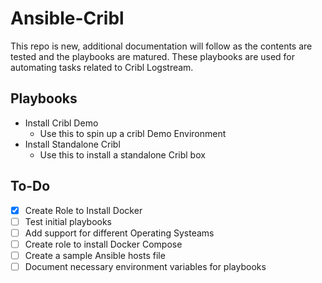 # Ansible-Cribl

This repo is new, additional documentation will follow as the contents are tested and the playbooks are matured. These playbooks are used for automating tasks related to Cribl Logstream.

## Playbooks

- Install Cribl Demo
  - Use this to spin up a cribl Demo Environment
- Install Standalone Cribl
  - Use this to install a standalone Cribl box

## To-Do

- [x] Create Role to Install Docker
- [ ] Test initial playbooks
- [ ] Add support for different Operating Systeams
- [ ] Create role to install Docker Compose
- [ ] Create a sample Ansible hosts file
- [ ] Document necessary environment variables for playbooks
